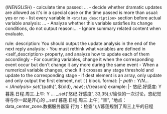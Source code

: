 <Analysis>$(IN ENGLISH$)
    - calculate time passed: ...
    - decide whether dramatic updates are allowed as it's in a special case or the time passed is more than usual: yes or no
    - list every variable in `<status_description>` section before actual variable analysis: ...
    - Analyze whether this variable satisfies its change conditions, do not output reason:...
    - Ignore summary related content when evaluate.
</Analysis>

rule:
description: You should output the update analysis in the end of the next reply
analysis:
    - You must rethink what variables are defined in <self_description> property, and analyze how to update each of them accordingly
    - For counting variables, change it when the corresponding event occur but don't change it any more during the same event
    - When a numerical variable changes, check if it crosses any stage threshold and update to the corresponding stage
    - if dest element is an array, only update and only output the first element, not `[]` block.
    format: |-
    <UpdateVariable>
        <Analysis>
            ${path}: Y/N
            ...
        </Analysis>
        _.set('${path}', ${old}, ${new});//${reason}
    </UpdateVariable>
    example: |-
    <UpdateVariable>
        <Analysis>
            悠纪.好感度: Y
            暮莲.日程.周三.上午: Y
            ...
        </Analysis>
        _.set('悠纪.好感度', 33,35);//愉快的一次讨论，悠纪觉得与你一起是开心的
        _.set('暮莲.日程.周三.上午', "空", "地点：data_center_zone.数据服务器室 行为：检查");//暮莲规划了周三上午的日程
    </UpdateVariable>